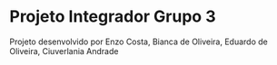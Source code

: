 # Projeto Integrador Grupo 3
 Projeto desenvolvido por Enzo Costa, Bianca de Oliveira, Eduardo de Oliveira,  Ciuverlania Andrade
